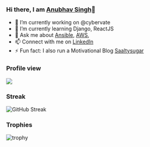 ### Hi there, I am [Anubhav Singh][Twitter]👋

- 🔭 I’m currently working on @cybervate
- 🌱 I’m currently learning Django, ReactJS 
- 💬 Ask me about [Ansible][devops-blog], [AWS][aws-blog], 
- 📫 Connect with me on [LinkedIn][LinkedIN]
- ⚡ Fun fact: I also run a Motivational Blog [Saaltysugar][Saaltysugar]

### Profile view
![](https://komarev.com/ghpvc/?username=anubhavsinghgtm)


### Streak
![GitHub Streak](https://github-readme-streak-stats.herokuapp.com/?user=anubhavsinghgtm)


### Trophies
![trophy](https://github-profile-trophy.vercel.app/?username=anubhavsinghgtm)

[LinkedIn]: https://linkedin.com/in/anubhavsinghgtm
[devops-blog]: https://brighterbees.com/blog/category/ansible/
[aws-blog]: https://brighterbees.com/blog/category/cloud-computing/aws/
[Saaltysugar]: https://saaltysugar.com
[Twitter]: https://twitter.com/anubhavsinghgtm
